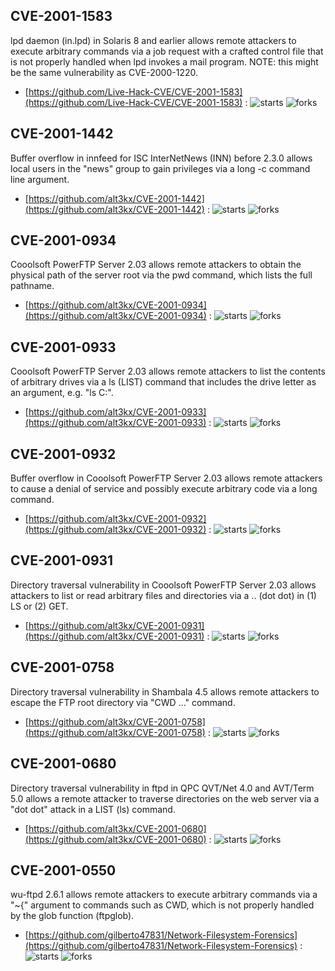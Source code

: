 ## CVE-2001-1583
 lpd daemon (in.lpd) in Solaris 8 and earlier allows remote attackers to execute arbitrary commands via a job request with a crafted control file that is not properly handled when lpd invokes a mail program. NOTE: this might be the same vulnerability as CVE-2000-1220.



- [https://github.com/Live-Hack-CVE/CVE-2001-1583](https://github.com/Live-Hack-CVE/CVE-2001-1583) :  ![starts](https://img.shields.io/github/stars/Live-Hack-CVE/CVE-2001-1583.svg) ![forks](https://img.shields.io/github/forks/Live-Hack-CVE/CVE-2001-1583.svg)

## CVE-2001-1442
 Buffer overflow in innfeed for ISC InterNetNews (INN) before 2.3.0 allows local users in the &quot;news&quot; group to gain privileges via a long -c command line argument.



- [https://github.com/alt3kx/CVE-2001-1442](https://github.com/alt3kx/CVE-2001-1442) :  ![starts](https://img.shields.io/github/stars/alt3kx/CVE-2001-1442.svg) ![forks](https://img.shields.io/github/forks/alt3kx/CVE-2001-1442.svg)

## CVE-2001-0934
 Cooolsoft PowerFTP Server 2.03 allows remote attackers to obtain the physical path of the server root via the pwd command, which lists the full pathname.



- [https://github.com/alt3kx/CVE-2001-0934](https://github.com/alt3kx/CVE-2001-0934) :  ![starts](https://img.shields.io/github/stars/alt3kx/CVE-2001-0934.svg) ![forks](https://img.shields.io/github/forks/alt3kx/CVE-2001-0934.svg)

## CVE-2001-0933
 Cooolsoft PowerFTP Server 2.03 allows remote attackers to list the contents of arbitrary drives via a ls (LIST) command that includes the drive letter as an argument, e.g. &quot;ls C:&quot;.



- [https://github.com/alt3kx/CVE-2001-0933](https://github.com/alt3kx/CVE-2001-0933) :  ![starts](https://img.shields.io/github/stars/alt3kx/CVE-2001-0933.svg) ![forks](https://img.shields.io/github/forks/alt3kx/CVE-2001-0933.svg)

## CVE-2001-0932
 Buffer overflow in Cooolsoft PowerFTP Server 2.03 allows remote attackers to cause a denial of service and possibly execute arbitrary code via a long command.



- [https://github.com/alt3kx/CVE-2001-0932](https://github.com/alt3kx/CVE-2001-0932) :  ![starts](https://img.shields.io/github/stars/alt3kx/CVE-2001-0932.svg) ![forks](https://img.shields.io/github/forks/alt3kx/CVE-2001-0932.svg)

## CVE-2001-0931
 Directory traversal vulnerability in Cooolsoft PowerFTP Server 2.03 allows attackers to list or read arbitrary files and directories via a .. (dot dot) in (1) LS or (2) GET.



- [https://github.com/alt3kx/CVE-2001-0931](https://github.com/alt3kx/CVE-2001-0931) :  ![starts](https://img.shields.io/github/stars/alt3kx/CVE-2001-0931.svg) ![forks](https://img.shields.io/github/forks/alt3kx/CVE-2001-0931.svg)

## CVE-2001-0758
 Directory traversal vulnerability in Shambala 4.5 allows remote attackers to escape the FTP root directory via &quot;CWD ...&quot;  command.



- [https://github.com/alt3kx/CVE-2001-0758](https://github.com/alt3kx/CVE-2001-0758) :  ![starts](https://img.shields.io/github/stars/alt3kx/CVE-2001-0758.svg) ![forks](https://img.shields.io/github/forks/alt3kx/CVE-2001-0758.svg)

## CVE-2001-0680
 Directory traversal vulnerability in ftpd in QPC QVT/Net 4.0 and AVT/Term 5.0 allows a remote attacker to traverse directories on the web server via a &quot;dot dot&quot; attack in a LIST (ls) command.



- [https://github.com/alt3kx/CVE-2001-0680](https://github.com/alt3kx/CVE-2001-0680) :  ![starts](https://img.shields.io/github/stars/alt3kx/CVE-2001-0680.svg) ![forks](https://img.shields.io/github/forks/alt3kx/CVE-2001-0680.svg)

## CVE-2001-0550
 wu-ftpd 2.6.1 allows remote attackers to execute arbitrary commands via a &quot;~{&quot; argument to commands such as CWD, which is not properly handled by the glob function (ftpglob).



- [https://github.com/gilberto47831/Network-Filesystem-Forensics](https://github.com/gilberto47831/Network-Filesystem-Forensics) :  ![starts](https://img.shields.io/github/stars/gilberto47831/Network-Filesystem-Forensics.svg) ![forks](https://img.shields.io/github/forks/gilberto47831/Network-Filesystem-Forensics.svg)
